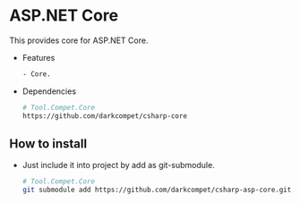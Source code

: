 # ASP.NET Core

This provides core for ASP.NET Core.

- Features

	```bash
	- Core.
	```

- Dependencies

	```bash
	# Tool.Compet.Core
	https://github.com/darkcompet/csharp-core
	```


## How to install

- Just include it into project by add as git-submodule.
	
	```bash
	# Tool.Compet.Core
	git submodule add https://github.com/darkcompet/csharp-asp-core.git
	```
